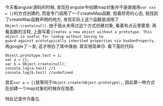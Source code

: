 <p>今天看angular源码的时候, 发现在angular中创建map对象并不是直接用<code>var xxx = {}</code>的方式创建的, 而是专门调用了一个createMap函数.
抱着好奇的心态, 我找到了createMap函数声明的地方, 发现实际上这个函数是调用了<code>Object.create(null)</code>. 由于我从未用过这个方式创建对象, 看着有点云里雾里.
再看函数的注释, 上面写着:<code>Creates a new object without a prototype. This object is useful for lookup without having to 
guard against prototypically inherited properties via hasOwnProperty.</code>
再google了一发, 这才明白了其中缘由.
其实很简单😓.
看下面的代码:</p>
<pre><code>Object.prototype.test = 1;
var a = {};
var b = Object.create(null);
console.log(a.test) //1
console.log(b.test) //undefined
</code></pre><p>其实<code>var a = {}</code>就等同于<code>Object.create(Object.prototype);</code>, 因此第一种方式在创建一个map对象的时候存在隐患.</p>
<p>特此记录作为备忘.</p>
